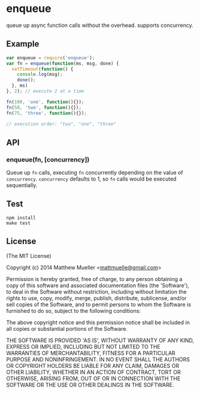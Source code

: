 
# enqueue

  queue up async function calls without the overhead. supports concurrency.

## Example

```js
var enqueue = require('enqueue');
var fn = enqueue(function(ms, msg, done) {
  setTimeout(function() {
    console.log(msg);
    done();
  }, ms)
}, 2); // execute 2 at a time

fn(100, 'one', function(){});
fn(50, 'two', function(){});
fn(75, 'three', function(){});

// execution order: "two", "one", "three"
```

## API

### enqueue(fn, [concurrency])

Queue up `fn` calls, executing `fn` concurrently depending on the value of `concurrency`. `concurrency` defaults to 1, so `fn` calls would be executed sequentially.

## Test

```
npm install
make test
```

## License

(The MIT License)

Copyright (c) 2014 Matthew Mueller &lt;mattmuelle@gmail.com&gt;

Permission is hereby granted, free of charge, to any person obtaining
a copy of this software and associated documentation files (the
'Software'), to deal in the Software without restriction, including
without limitation the rights to use, copy, modify, merge, publish,
distribute, sublicense, and/or sell copies of the Software, and to
permit persons to whom the Software is furnished to do so, subject to
the following conditions:

The above copyright notice and this permission notice shall be
included in all copies or substantial portions of the Software.

THE SOFTWARE IS PROVIDED 'AS IS', WITHOUT WARRANTY OF ANY KIND,
EXPRESS OR IMPLIED, INCLUDING BUT NOT LIMITED TO THE WARRANTIES OF
MERCHANTABILITY, FITNESS FOR A PARTICULAR PURPOSE AND NONINFRINGEMENT.
IN NO EVENT SHALL THE AUTHORS OR COPYRIGHT HOLDERS BE LIABLE FOR ANY
CLAIM, DAMAGES OR OTHER LIABILITY, WHETHER IN AN ACTION OF CONTRACT,
TORT OR OTHERWISE, ARISING FROM, OUT OF OR IN CONNECTION WITH THE
SOFTWARE OR THE USE OR OTHER DEALINGS IN THE SOFTWARE.
